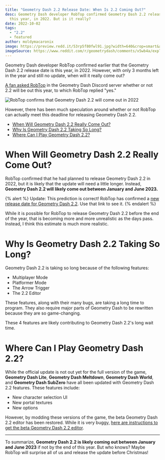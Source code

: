 ```yaml
---
title: "Geometry Dash 2.2 Release Date: When Is 2.2 Coming Out?"
desc: Geometry Dash developer RobTop confirmed Geometry Dash 2.2 release date is
  this year, in 2022. But is it really?
date: 2022-10-02
tags:
  - "2.2"
  - featured
author: moldymacaronix
image: https://preview.redd.it/53rp5f80fwl91.jpg?width=640&crop=smart&auto=webp&s=bec7bf1ca9ec3b2fd079647166787f71a3c45c35
imageSource: https://www.reddit.com/r/geometrydash/comments/x5wb4a/explorers_was_just_previewed_in_the_22_sneak_peek/
---
```


Geometry Dash developer RobTop confirmed earlier that the Geometry Dash 2.2 release date is this year, in 2022. However, with only 3 months left in the year and still no update, when will it really come out?

[A fan asked RobTop](/posts/2-2-release-date-confirmed/) in the Geometry Dash Discord server whether or not 2.2 will be out this year, to which RobTop replied "yes."

![RobTop confirms that Geometry Dash 2.2 will come out in 2022](https://media.discordapp.net/attachments/392087938239954950/942907008754004048/unknown.png)

However, there has been much speculation around whether or not RobTop can actually meet this deadline for releasing Geometry Dash 2.2.

* [When Will Geometry Dash 2.2 Really Come Out?](#when-will-geometry-dash-2.2-really-come-out%3F)
* [Why Is Geometry Dash 2.2 Taking So Long?](#why-is-geometry-dash-2.2-taking-so-long%3F)
* [Where Can I Play Geometry Dash 2.2?](#where-can-i-play-geometry-dash-2.2%3F)

# When Will Geometry Dash 2.2 Really Come Out?

RobTop confirmed that he had planned to release Geometry Dash 2.2 in 2022, but it is likely that the update will need a little longer. Instead, **Geometry Dash 2.2 will likely come out between January and June 2023.**

{% alert %}
Update: This prediction is correct! RobTop has confirmed a [new release date for Geometry Dash 2.2](/posts/geometry-dash-2-2-release-date-confirmed-2023/). Use that link to see it.
{% endalert %}

While it is possible for RobTop to release Geometry Dash 2.2 before the end of the year, that is becoming more and more unrealistic as the days pass. Instead, I think this estimate is much more realistic.

# Why Is Geometry Dash 2.2 Taking So Long?

Geometry Dash 2.2 is taking so long because of the following features:

* Multiplayer Mode
* Platformer Mode
* The Arrow Trigger
* The 2.2 Editor

These features, along with their many bugs, are taking a long time to program. They also require major parts of Geometry Dash to be rewritten because they are so game-changing.

These 4 features are likely contributing to Geometry Dash 2.2's long wait time.

# Where Can I Play Geometry Dash 2.2?

While the official update is not out yet for the full version of the game, **Geometry Dash Lite**, **Geometry Dash Meltdown**, **Geometry Dash World**, and **Geometry Dash SubZero** have all been updated with Geometry Dash 2.2 features. These features include:

* New character selection UI
* New portal textures
* New options

However, by modding these versions of the game, the beta Geometry Dash 2.2 editor has been restored. While it is very buggy, [here are instructions to get the beta Geometry Dash 2.2 editor](/posts/how-to-get-the-2-2-editor/).

---

To summarize, **Geometry Dash 2.2 is likely coming out between January and June 2023** if not by the end of this year. But who knows? Maybe RobTop will surprise all of us and release the update before Christmas!